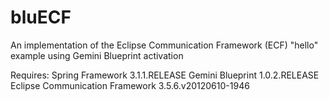 bluECF
======
An implementation of the Eclipse Communication Framework (ECF) "hello" example using Gemini Blueprint activation

Requires:
Spring Framework					3.1.1.RELEASE
Gemini Blueprint					1.0.2.RELEASE
Eclipse Communication Framework		3.5.6.v20120610-1946